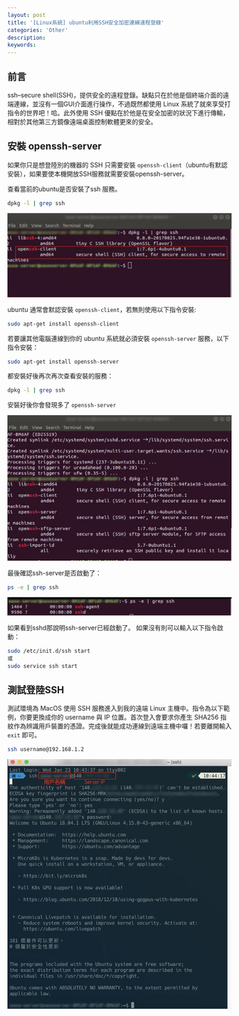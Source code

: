 ```yaml
---
layout: post
title: '[Linux系統] ubuntu利用SSH安全加密連線遠程登錄'
categories: 'Other'
description: 
keywords:
---
```


## 前言
ssh–secure shell(SSH)，提供安全的遠程登錄。缺點只在於他是個終端介面的遠端連線，並沒有一個GUI介面進行操作，不過既然都使用 Linux 系統了就來享受打指令的世界吧！哈。此外使用 SSH 優點在於他是在安全加密的狀況下進行傳輸，相對於其他第三方鏡像遠端桌面控制軟體更來的安全。

## 安裝 openssh-server
如果你只是想登陸別的機器的 SSH 只需要安裝 `openssh-client`（ubuntu有默認安裝），如果要使本機開放SSH服務就需要安裝openssh-server。

查看當前的ubuntu是否安裝了ssh 服務。

```bash
dpkg -l | grep ssh
```

![](/images/posts/other/2019/img1080123-01.png)

ubuntu 通常會默認安裝 `openssh-client`，若無則使用以下指令安裝:

```bash
sudo apt-get install openssh-client
```

若要讓其他電腦連線到你的 ubuntu 系統就必須安裝 `openssh-server` 服務，以下指令安裝：

```bash
sudo apt-get install openssh-server
```

都安裝好後再次再次查看安裝的服務：

```bash
dpkg -l | grep ssh
```
安裝好後你會發現多了 `openssh-server`

![](/images/posts/other/2019/img1080123-02.png)

最後確認ssh-server是否啟動了：

```bash
ps -e | grep ssh
```

![](/images/posts/other/2019/img1080123-03.png)

如果看到sshd那說明ssh-server已經啟動了。
如果沒有則可以輸入以下指令啟動：

```bash
sudo /etc/init.d/ssh start
或
sudo service ssh start 
```

## 測試登陸SSH
測試環境為 MacOS 使用 SSH 服務進入到我的遠端 Linux 主機中。指令為以下範例，你要更換成你的 username 與 IP 位置。首次登入會要求你產生 SHA256 指紋作為辨識用戶裝置的憑證。完成後就能成功連線到遠端主機中囉！若要離開輸入 `exit` 即可。

```bash
ssh username@192.168.1.2 
```

![](/images/posts/other/2019/img1080123-04.png)
